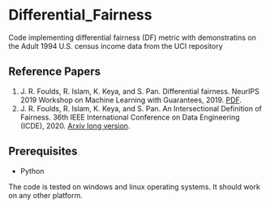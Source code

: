 # Differential_Fairness
Code implementing differential fairness (DF) metric with demonstratins on the Adult 1994 U.S. census income data from the UCI repository

## Reference Papers
1. J. R. Foulds, R. Islam, K. Keya, and S. Pan. Differential fairness. NeurIPS 2019 Workshop on Machine Learning with Guarantees, 2019. [PDF](http://jfoulds.informationsystems.umbc.edu/papers/2019/Foulds%20(2019)%20-%20DifferentialFairness_NeurIPS_MLWG.pdf).
2. J. R. Foulds, R. Islam, K. Keya, and S. Pan. An Intersectional Definition of Fairness. 36th IEEE International Conference on Data Engineering (ICDE), 2020. [Arxiv long version](https://arxiv.org/pdf/1807.08362.pdf).

## Prerequisites

* Python

The code is tested on windows and linux operating systems. It should work on any other platform.
